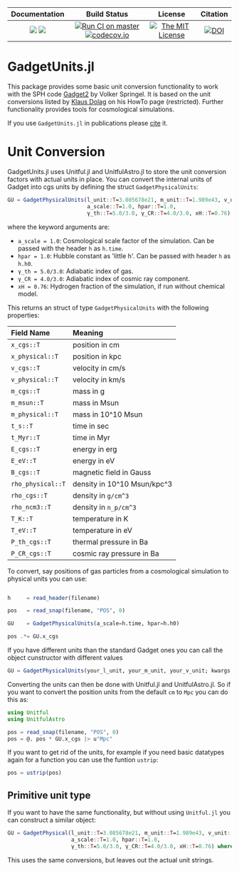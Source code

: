 | **Documentation**                                                 | **Build Status**                                                                                | **License**                                                                                | **Citation**
|:-----------------------------------------------------------------:|:-----------------------------------------------------------------------------------------------:| :-----------------------------------------------------------------------------------------------:|:-----------------------------------------------------------------------------------------------:|
[![](https://img.shields.io/badge/docs-stable-blue.svg)](https://LudwigBoess.github.io/GadgetUnits.jl/stable) [![](https://img.shields.io/badge/docs-dev-blue.svg)](https://LudwigBoess.github.io/GadgetUnits.jl/dev) | [![Run CI on master](https://github.com/LudwigBoess/GadgetUnits.jl/actions/workflows/jlpkgbutler-ci-master-workflow.yml/badge.svg)](https://github.com/LudwigBoess/GadgetUnits.jl/actions/workflows/jlpkgbutler-ci-master-workflow.yml) [![codecov.io](https://codecov.io/gh/LudwigBoess/GadgetUnits.jl/coverage.svg?branch=master)](https://codecov.io/gh/LudwigBoess/GadgetUnits.jl?branch=master) | [![The MIT License](https://img.shields.io/badge/license-MIT-orange.svg)](LICENSE.md) | [![DOI](https://zenodo.org/badge/277262050.svg)](https://zenodo.org/badge/latestdoi/277262050) |

# GadgetUnits.jl

This package provides some basic unit conversion functionality to work with the SPH code [Gadget2](https://wwwmpa.mpa-garching.mpg.de/gadget/) by Volker Springel.
It is based on the unit conversions listed by [Klaus Dolag](https://www.usm.uni-muenchen.de/~dolag/) on his HowTo page (restricted).
Further functionality provides tools for cosmological simulations.

If you use `GadgetUnits.jl` in publications please [cite](https://zenodo.org/badge/latestdoi/277262050) it.


Unit Conversion
===============

GadgetUnits.jl uses Unitful.jl and UnitfulAstro.jl to store the unit conversion factors with actual units in place.
You can convert the internal units of Gadget into cgs units by defining the struct `GadgetPhysicalUnits`:

```julia
GU = GadgetPhysicalUnits(l_unit::T=3.085678e21, m_unit::T=1.989e43, v_unit::T=1.e5;
                         a_scale::T=1.0, hpar::T=1.0,
                         γ_th::T=5.0/3.0, γ_CR::T=4.0/3.0, xH::T=0.76) where T
```

where the keyword arguments are:
- `a_scale = 1.0`:  Cosmological scale factor of the simulation. Can be passed with the header `h` as `h.time`.
- `hpar = 1.0`:     Hubble constant as 'little h'. Can be passed with header `h` as `h.h0`.
- `γ_th = 5.0/3.0`: Adiabatic index of gas.
- `γ_CR = 4.0/3.0`: Adiabatic index of cosmic ray component.
- `xH = 0.76`:      Hydrogen fraction of the simulation, if run without chemical model.

This returns an struct of type `GadgetPhysicalUnits` with the following properties:

| Field Name | Meaning |
|:--- |:--- |
|`x_cgs::T` | position in cm |
|`x_physical::T` | position in kpc |
|`v_cgs::T` | velocity in cm/s |
|`v_physical::T` | velocity in km/s |
|`m_cgs::T` | mass in g |
|`m_msun::T` | mass in Msun |
|`m_physical::T` | mass in 10^10 Msun |
|`t_s::T` | time in sec |
|`t_Myr::T` | time in Myr |
|`E_cgs::T` | energy in erg |
|`E_eV::T` | energy in eV |
|`B_cgs::T` | magnetic field in Gauss |
|`rho_physical::T` | density in 10^10 Msun/kpc^3 |
|`rho_cgs::T` | density in ``g/cm^3`` |
|`rho_ncm3::T` | density in ``n_p/cm^3`` |
|`T_K::T` | temperature in K |
|`T_eV::T` | temperature in eV |
|`P_th_cgs::T` | thermal pressure in Ba |
|`P_CR_cgs::T` | cosmic ray pressure in Ba |

To convert, say positions of gas particles from a cosmological simulation to physical units you can use:

```julia

h     = read_header(filename)

pos   = read_snap(filename, "POS", 0)

GU    = GadgetPhysicalUnits(a_scale=h.time, hpar=h.h0)

pos .*= GU.x_cgs

```

If you have different units than the standard Gadget ones you can call the object cunstructor with different values

```julia
GU = GadgetPhysicalUnits(your_l_unit, your_m_unit, your_v_unit; kwargs...)
```

Converting the units can then be done with Unitful.jl and UnitfulAstro.jl.
So if you want to convert the position units from the default `cm` to `Mpc` you can do this as:

```julia
using Unitful
using UnitfulAstro

pos = read_snap(filename, "POS", 0)
pos = @. pos * GU.x_cgs |> u"Mpc"
```

If you want to get rid of the units, for example if you need basic datatypes again for a function
you can use the funtion `ustrip`:

```julia
pos = ustrip(pos)
```


## Primitive unit type

If you want to have the same functionality, but without using `Unitful.jl` you can construct a similar object:

```julia
GU = GadgetPhysical(l_unit::T=3.085678e21, m_unit::T=1.989e43, v_unit::T=1.e5;
                    a_scale::T=1.0, hpar::T=1.0,
                    γ_th::T=5.0/3.0, γ_CR::T=4.0/3.0, xH::T=0.76) where T
```

This uses the same conversions, but leaves out the actual unit strings.
